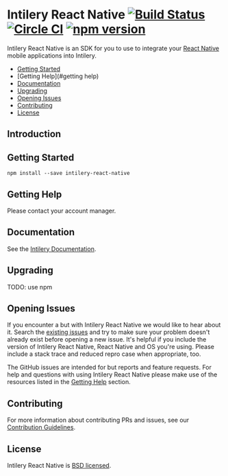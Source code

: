 # Intilery React Native [![Build Status](https://travis-ci.org/Intilery/intilery-react-native.svg?branch=master)](https://travis-ci.org/Intilery/intilery-react-native) [![Circle CI](https://circleci.com/gh/Intilery/intilery-react-native.svg?style=svg)](https://circleci.com/gh/Intilery/intilery-react-native) [![npm version](https://badge.fury.io/js/intilery-react-native.svg)](http://badge.fury.io/js/intilery-react-native)

Intilery React Native is an SDK for you to use to integrate your [React Native](https://facebook.github.io/react-native/) mobile applications into Intilery.

- [Getting Started](#getting-started)
- [Getting Help](#getting help)
- [Documentation](#documentation)
- [Upgrading](#upgrading)
- [Opening Issues](#opening-issues)
- [Contributing](#contributing)
- [License](#license)

## Introduction

## Getting Started

```
npm install --save intilery-react-native
```

## Getting Help

Please contact your account manager.

## Documentation

See the [Intilery Documentation](https://docs.intilery-analytics.com).

## Upgrading

TODO: use npm

## Opening Issues

If you encounter a but with Intilery React Native we would like to hear about it. Search the [existing issues](https://github.com/Intilery/intilery-react-native/issues) and try to make sure your problem doesn't already exist before opening a new issue. It's helpful if you include the version of Intilery React Native, React Native and OS you're using. Please include a stack trace and reduced repro case when appropriate, too.

The GitHub issues are intended for but reports and feature requests. For help and questions with using Intilery React Native please make use of the resources listed in the [Getting Help](#getting-help) section. 

## Contributing

For more information about contributing PRs and issues, see our [Contribution Guidelines](https://github.com/Intilery/intilery-react-native/blob/master/CONTRIBUTING.md).

## License

Intilery React Native is [BSD licensed](./LICENSE).
